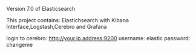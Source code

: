 Version 7.0 of Elasticsearch

This project contains:
Elastichsearch with Kibana Interface,Logstash,Cerebro and Grafana

login to cerebro:
http://your.ip.address:9200
username: elastic
password: changeme

